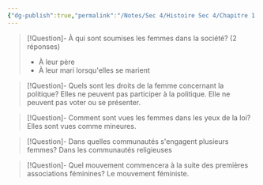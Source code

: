 ```yaml
---
{"dg-publish":true,"permalink":"/Notes/Sec 4/Histoire Sec 4/Chapitre 1：La formation du régime fédéral canadien (1840 - 1896)/Dossier 2：Transformations socio-économiques/5. Le rôle des femmes dans la société/"}
---
```



>[!Question]- À qui sont soumises les femmes dans la société? (2 réponses)
>- À leur père
>- À leur mari lorsqu'elles se marient

>[!Question]- Quels sont les droits de la femme concernant la politique?
>Elles ne peuvent pas participer à la politique. Elle ne peuvent pas voter ou se présenter.

>[!Question]- Comment sont vues les femmes dans les yeux de la loi?
>Elles sont vues comme mineures.

>[!Question]- Dans quelles communautés s'engagent plusieurs femmes?
>Dans les communautés religieuses

>[!Question]- Quel mouvement commencera à la suite des premières associations féminines?
>Le mouvement féministe.

